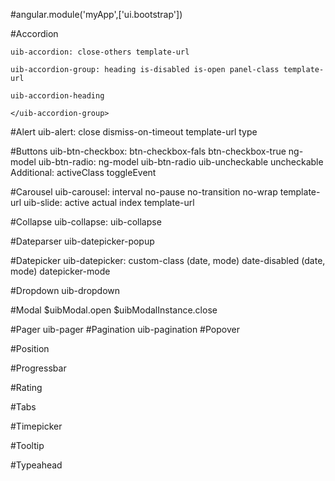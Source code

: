 #angular.module('myApp',['ui.bootstrap'])

#Accordion

	uib-accordion: close-others template-url
	
	uib-accordion-group: heading is-disabled is-open panel-class template-url
	
	uib-accordion-heading

<uib-accordion close-others="true">
	<uib-accordion-group heading="测试" is-disabled="false" is-open="false" panel-class="panel-info">
	
	</uib-accordion-group>
</uib-accordion>

#Alert
	uib-alert: close dismiss-on-timeout template-url type 

#Buttons 
	uib-btn-checkbox: btn-checkbox-fals btn-checkbox-true ng-model
	uib-btn-radio: ng-model uib-btn-radio uib-uncheckable uncheckable
	Additional: activeClass toggleEvent
	
#Carousel 
	uib-carousel: interval no-pause no-transition no-wrap template-url
	uib-slide: active actual index template-url
	
#Collapse 
	uib-collapse: uib-collapse
	
#Dateparser
	uib-datepicker-popup
	
#Datepicker 
	uib-datepicker: custom-class (date, mode) date-disabled (date, mode) datepicker-mode
	
#Dropdown 
	uib-dropdown
	
#Modal 
	$uibModal.open
	$uibModalInstance.close
	
#Pager 
	uib-pager
#Pagination
	uib-pagination
#Popover 
	
#Position 

#Progressbar 

#Rating 

#Tabs 

#Timepicker 

#Tooltip 

#Typeahead 

